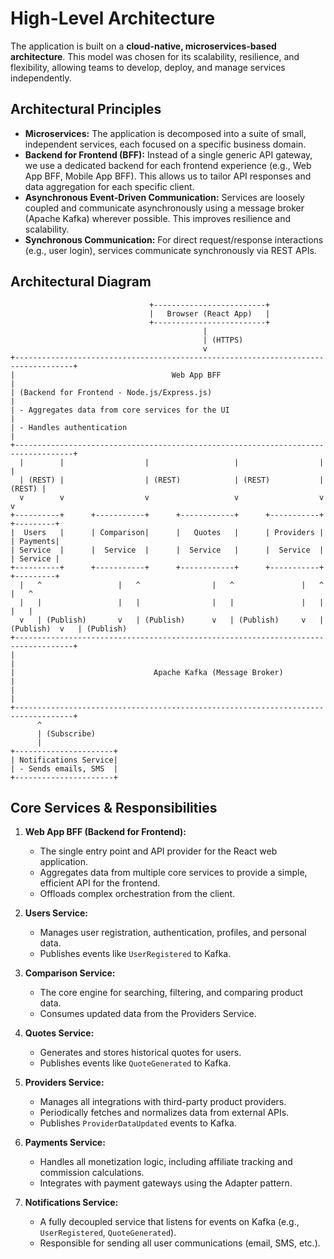 # High-Level Architecture

The application is built on a **cloud-native, microservices-based architecture**. This model was chosen for its scalability, resilience, and flexibility, allowing teams to develop, deploy, and manage services independently.

## Architectural Principles

*   **Microservices:** The application is decomposed into a suite of small, independent services, each focused on a specific business domain.
*   **Backend for Frontend (BFF):** Instead of a single generic API gateway, we use a dedicated backend for each frontend experience (e.g., Web App BFF, Mobile App BFF). This allows us to tailor API responses and data aggregation for each specific client.
*   **Asynchronous Event-Driven Communication:** Services are loosely coupled and communicate asynchronously using a message broker (Apache Kafka) wherever possible. This improves resilience and scalability.
*   **Synchronous Communication:** For direct request/response interactions (e.g., user login), services communicate synchronously via REST APIs.

## Architectural Diagram

```
                               +-------------------------+
                               |   Browser (React App)   |
                               +-------------------------+
                                           |
                                           | (HTTPS)
                                           v
+-----------------------------------------------------------------------------------+
|                                   Web App BFF                                     |
| (Backend for Frontend - Node.js/Express.js)                                       |
| - Aggregates data from core services for the UI                                   |
| - Handles authentication                                                          |
+-----------------------------------------------------------------------------------+
  |        |                  |                   |                  |        |
  | (REST) |                  | (REST)            | (REST)           | (REST) |
  v        v                  v                   v                  v        v
+----------+      +-----------+      +------------+      +-----------+      +---------+
|  Users   |      | Comparison|      |   Quotes   |      | Providers |      | Payments|
| Service  |      |  Service  |      |  Service   |      |  Service  |      | Service |
+----------+      +-----------+      +------------+      +-----------+      +---------+
  |   ^                 |   ^                |   ^               |   ^            |   ^
  |   |                 |   |                |   |               |   |            |   |
  v   | (Publish)       v   | (Publish)      v   | (Publish)     v   | (Publish)  v   | (Publish)
+-----------------------------------------------------------------------------------+
|                                                                                   |
|                               Apache Kafka (Message Broker)                       |
|                                                                                   |
+-----------------------------------------------------------------------------------+
      ^
      | (Subscribe)
      |
+----------------------+
| Notifications Service|
| - Sends emails, SMS  |
+----------------------+

```

## Core Services & Responsibilities

1.  **Web App BFF (Backend for Frontend):**
    *   The single entry point and API provider for the React web application.
    *   Aggregates data from multiple core services to provide a simple, efficient API for the frontend.
    *   Offloads complex orchestration from the client.

2.  **Users Service:**
    *   Manages user registration, authentication, profiles, and personal data.
    *   Publishes events like `UserRegistered` to Kafka.

3.  **Comparison Service:**
    *   The core engine for searching, filtering, and comparing product data.
    *   Consumes updated data from the Providers Service.

4.  **Quotes Service:**
    *   Generates and stores historical quotes for users.
    *   Publishes events like `QuoteGenerated` to Kafka.

5.  **Providers Service:**
    *   Manages all integrations with third-party product providers.
    *   Periodically fetches and normalizes data from external APIs.
    *   Publishes `ProviderDataUpdated` events to Kafka.

6.  **Payments Service:**
    *   Handles all monetization logic, including affiliate tracking and commission calculations.
    *   Integrates with payment gateways using the Adapter pattern.

7.  **Notifications Service:**
    *   A fully decoupled service that listens for events on Kafka (e.g., `UserRegistered`, `QuoteGenerated`).
    *   Responsible for sending all user communications (email, SMS, etc.).
